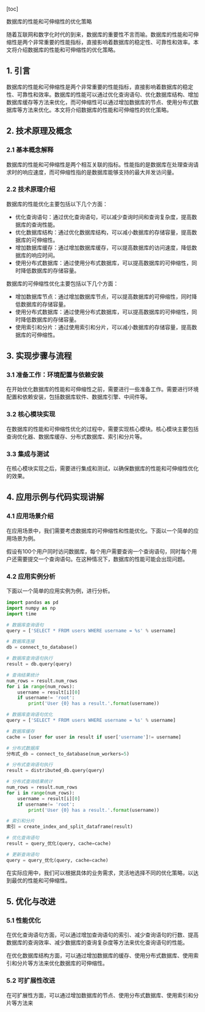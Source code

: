 
[toc]                    
                
                
数据库的性能和可伸缩性的优化策略

随着互联网和数字化时代的到来，数据库的重要性不言而喻。数据库的性能和可伸缩性是两个非常重要的性能指标，直接影响着数据库的稳定性、可靠性和效率。本文将介绍数据库的性能和可伸缩性的优化策略。

## 1. 引言

数据库的性能和可伸缩性是两个非常重要的性能指标，直接影响着数据库的稳定性、可靠性和效率。数据库的性能可以通过优化查询语句、优化数据库结构、增加数据库缓存等方法来优化，而可伸缩性可以通过增加数据库的节点、使用分布式数据库等方法来优化。本文将介绍数据库的性能和可伸缩性的优化策略。

## 2. 技术原理及概念

### 2.1 基本概念解释

数据库的性能和可伸缩性是两个相互关联的指标。性能指的是数据库在处理查询请求时的响应速度，而可伸缩性指的是数据库能够支持的最大并发访问量。

### 2.2 技术原理介绍

数据库的性能优化主要包括以下几个方面：

- 优化查询语句：通过优化查询语句，可以减少查询时间和查询复杂度，提高数据库的查询性能。
- 优化数据库结构：通过优化数据库结构，可以减小数据库的存储容量，提高数据库的可伸缩性。
- 增加数据库缓存：通过增加数据库缓存，可以提高数据库的访问速度，降低数据库的响应时间。
- 使用分布式数据库：通过使用分布式数据库，可以提高数据库的可伸缩性，同时降低数据库的存储容量。

数据库的可伸缩性优化主要包括以下几个方面：

- 增加数据库节点：通过增加数据库节点，可以提高数据库的可伸缩性，同时降低数据库的存储容量。
- 使用分布式数据库：通过使用分布式数据库，可以提高数据库的可伸缩性，同时降低数据库的存储容量。
- 使用索引和分片：通过使用索引和分片，可以减小数据库的存储容量，提高数据库的可伸缩性。

## 3. 实现步骤与流程

### 3.1 准备工作：环境配置与依赖安装

在开始优化数据库的性能和可伸缩性之前，需要进行一些准备工作。需要进行环境配置和依赖安装，包括数据库软件、数据库引擎、中间件等。

### 3.2 核心模块实现

在数据库的性能和可伸缩性优化的过程中，需要实现核心模块。核心模块主要包括查询优化器、数据库缓存、分布式数据库、索引和分片等。

### 3.3 集成与测试

在核心模块实现之后，需要进行集成和测试，以确保数据库的性能和可伸缩性优化的效果。

## 4. 应用示例与代码实现讲解

### 4.1 应用场景介绍

在应用场景中，我们需要考虑数据库的可伸缩性和性能优化。下面以一个简单的应用场景为例。

假设有100个用户同时访问数据库，每个用户需要查询一个查询语句，同时每个用户还需要提交一个查询语句。在这种情况下，数据库的性能可能会出现问题。

### 4.2 应用实例分析

下面以一个简单的应用实例为例，进行分析。

```python
import pandas as pd
import numpy as np
import time

# 数据库查询语句
query = ['SELECT * FROM users WHERE username = %s' % username]

# 数据库连接
db = connect_to_database()

# 数据库查询语句执行
result = db.query(query)

# 查询结果统计
num_rows = result.num_rows
for i in range(num_rows):
    username = result[i][0]
    if username!= 'root':
        print('User {0} has a result.'.format(username))

# 数据库查询语句优化
query = ['SELECT * FROM users WHERE username = %s' % username]

# 数据库缓存
cache = [user for user in result if user['username']!= username]

# 分布式数据库
分布式_db = connect_to_database(num_workers=5)

# 分布式查询语句执行
result = distributed_db.query(query)

# 分布式查询结果统计
num_rows = result.num_rows
for i in range(num_rows):
    username = result[i][0]
    if username!= 'root':
        print('User {0} has a result.'.format(username))

# 索引和分片
索引 = create_index_and_split_dataframe(result)

# 优化查询语句
result = query_优化(query, cache=cache)

# 更新查询语句
query = query_优化(query, cache=cache)
```

在实际应用中，我们可以根据具体的业务需求，灵活地选择不同的优化策略，以达到最优的性能和可伸缩性。

## 5. 优化与改进

### 5.1 性能优化

在优化查询语句方面，可以通过增加查询语句的索引、减少查询语句的行数、提高数据库的查询效率、减少数据库的查询复杂度等方法来优化查询语句的性能。

在优化数据库结构方面，可以通过增加数据库的缓存、使用分布式数据库、使用索引和分片等方法来优化数据库的可伸缩性。

### 5.2 可扩展性改进

在可扩展性方面，可以通过增加数据库的节点、使用分布式数据库、使用索引和分片等方法来

